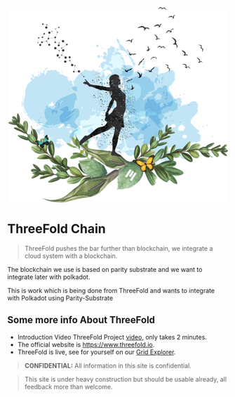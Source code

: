 ![](img/freedom.png)

# ThreeFold Chain


> ThreeFold pushes the bar further than blockchain, we integrate a cloud system with a blockchain.

The blockchain we use is based on parity substrate and we want to integrate later with polkadot.

This is work which is being done from ThreeFold and wants to integrate with Polkadot using Parity-Substrate

## Some more info About ThreeFold

- Introduction Video ThreeFold Project [video](https://vimeo.com/438190961), only takes 2 minutes. 
- The official website is https://www.threefold.io.
- ThreeFold is live, see for yourself on our [Grid Explorer](https://explorer.grid.tf/).



> **CONFIDENTIAL:** All information in this site is confidential.


> This site is under heavy construction but should be usable already, all feedback more than welcome. <BR>